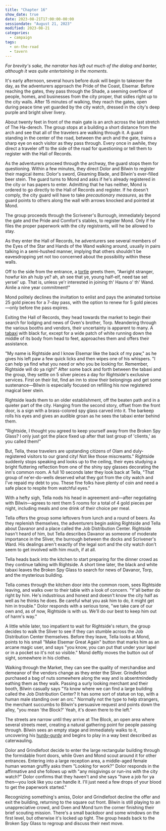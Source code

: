 ```yaml
---
title: "Chapter 16"
show_date: true
date: 2023-08-21T17:00:00-00:00
sessiondate: "August 21, 2023"
modified: 2023-08-21
categories:
  - campaign
tags:
  - on-the-road
  - tavern
---
```


_For brevity's sake, the narrator has left out much of the dialog and banter, although it was
quite entertaining in the moments._

It's early afternoon, several hours before dusk will begin to takeover the day, as the adventurers
approach the Pride of the Coast, Elsemar. Before reaching the gates, they pass through the Shade,
a seeming overflow of people, homes, and businesses from the city proper, that sidles right up to the
city walls. After 15 minutes of walking, they reach the gates, open during peace time yet guarded
by the city watch, dressed in the city's deep purple and bright silver livery.

About twenty feet in front of the main gate is an arch across the last stretch of The Ha-derech.
The group stops at a building a short distance from the arch and see that all of the travelers are
walking through it. A guard standing in the center of the road, between the arch and the gate, trains
a sharp eye on each visitor as they pass through. Every once in awhile, they direct a traveler off
to the side of the road for questioning or tell them to register with the Hall of Records.

As the adventurers proceed through the archway, the guard stops them for questioning. Within a few
minutes, they direct Dolor and Bilwin to register their magical items: Dolor's sword, Gleaming Blade,
and Bilwin's ever-filled beer stein. The guard turns to Mond and asks if he's already registered in
the city or has papers to enter. Admitting that he has neither, Mond is ordered to go directly to
the Hall of Records and register. If he doesn't comply, the city guard will have to take _precautionary
measures_, as the guard points to others along the wall with arrows knocked and pointed at Mond.

The group proceeds through the Scrivener's Burrough, immediately beyond the gate and the Pride and
Comfort's stables, to register Mond. Only if he files the proper paperwork with the city registrants,
will he be allowed to stay.

As they enter the Hall of Records, he adventurers see several members of the Eyes of the Star and
Hands of the Wand walking around, usually in pairs talking in a semi-hushed manner, implying that
others shouldn't be eavesdropping yet not too concerned about the possibility within these walls.

Off to the side from the entrance, a [tortle](https://www.dandwiki.com/wiki/Tortle_(5e_Race_Variant))
greets them, "Awright stranger, howfur kin ah hulp ye? ah, ah see that ye, young half-elf, need
tae set yersel' up. That is, unless ye'r interested in joining th' Hauns o' th' Wand. Ainlie a nine
year commitment!"

Mond politely declines the invitation to enlist and pays the animated tortoise 25 gold pieces for
a 7-day pass, with the option to renew for 5 gold pieces—only before the pass expires.

<!-- Scottish translator: http://www.scotranslate.com/ -->

Exiting the Hall of Records, they head towards the market to begin their search for lodging and
news of Gven's brother, Torp. Meandering through the various booths and vendors, their uncertainty
is apparent to many. A [tabaxi](https://www.dandwiki.com/wiki/Tabaxi_(5e_Race_Variant))
with black fur, except for a wide patch of white running down the middle of its body from head
to feet, approaches them and offers their assistance.

"My name is Rightside and I know Elsemar like the back of my paw," as he gives his left paw a few
quick licks and then wipes one of his whispers. "I can help ya find what you need or who you be
looking for. Remember, Rightside will do ya righ!" After some back and forth between the tabaxi
and the group, they settle on 5 silver pieces a day for Rightside's exclusive services. First on
their list, find an inn to stow their belongings and get some sustenance—Bilwin is especially
focused on refilling his now registered magical beer stein.

Rightside leads them to an older establishment, off the beaten path and in a quieter part
of the city. Hanging from the second story, offset from the front door, is a sign with
a brass-colored spy glass carved into it. The barkeep rolls his eyes and gives an audible
groan as he sees the tabaxi enter behind them.

"Rightside, I thought you agreed to keep yourself away from the Broken Spy Glass? I only just got the
place fixed up after that last group of 'clients,' as you called them!"

But, Tella, these travelers are upstanding citizens of Olam and duly-registered visitors to
our grand city! Not like those miscreants." Rightside suddenly stops speaking and looks up to
the ceiling, their eyes studying a bright fluttering reflection from one of the shiny spy glasses
decorating the inn's common room. A full 10 seconds later they look back at Tella, "That group
of ne'er-do-wells deserved what they got from the city watch and I've repaid my debt to you.
These fine folks have plenty of coin and need a safe place to respite from watchful eyes."

With a hefty sigh, Tella nods his head in agreement and—after negotiating with Bilwin—agrees
to rent them 5 rooms for a total of 4 gold pieces per night, including meals and one drink
of their choice per meal.

Tella offers the group some leftovers from lunch and a round of beers. As they replenish themselves,
the adventurers begin asking Rightside and Tella about Davanor and a place called the Job Distribution
Center. Rightside hasn't heard of him, but Tella describes Davanor as someone of moderate
importance in the Sliver, the burrough between the docks and Scrivener's Ward. His dealings aren't
exactly of the legal sort and the city watch don't seem to get involved with him much, if at all.

Tella heads back into the kitchen to start preparing for the dinner crowd as they continue
talking with Rightside. A short time later, the black and white tabaxi leaves the Broken Spy Glass to
search for news of Davanor, Torp, and the mysterious building. 

Tella comes through the kitchen door into the common room, sees Rightside leaving, and
walks over to their table with a look of concern. "Y'all better do right by him. He's industrious
and honest and doesn't know the city half as well as he thinks he does. Be careful what you ask
him to do, it might get him in trouble." Dolor responds with a serious tone, "we take care
of our own and, as of now, Rightside is with us. We'll do our best to keep him out of harm's
way."

A little while later, too impatient to wait for Rightside's return, the group decides
to walk the Sliver to see if they can stumble across the Job Distribution Center themselves.
Before they leave, Tella looks at Mond, points to his small "Make Elsemar Great Again" button
that marks him as an arcane magic user, and says "you know, you can put that under your lapel
or in a pocket so it's not so visible." Mond deftly moves the button out of sight, somewhere
in his clothes.

Walking through the Market, they can see the quality of merchandise and demeanor of the vendors
change as they enter the Sliver. Grindlefoot purchased a bag of nuts somewhere along the way and is
absentmindedly eathing them as they walk. Passing a surly looking merchant and their booth, Bilwin
casually says "Ya know where we can find a large building called the Job Distribution Center? It has
some sort of statue on top, with a human male standing over an orc." Normally not the type to help
strangers, the merchant succumbs to Bilwin's persuasive request and points down the alley, "you
mean 'the Block?' Yeah, it's down there to the left."

The streets are narrow until they arrive at The Block, an open area where several streets meet,
creating a natural gathering point for people passing through. Bilwin sees an empty stage and
immediately walks to it, uncovering his [hurdy-gurdy](https://en.wikipedia.org/wiki/Hurdy-gurdy)
and begins to play in a way best described as caterwauling.

Dolor and Grindlefoot decide to enter the large rectangular building through the formidable
front doors, while Gven and Mond scout around it for other entrances. Entering into a large
reception area, a middle-aged female human woman gruffly asks them "Looking for work?" Dolor
responds in the affirmative and she follows up with "any misgivings or run-ins with the city
watch?" Dolor confirms that they haven't and she says "have a job for ya then—you look like you
can handle it. I'll just need a few drops of your blood to get the paperwork started."

Recognizing something's amiss, Dolor and Grindlefoot decline the offer and exit the building,
returning to the square out front. Bilwin is still playing to an unappreciative crowd, and Gven
and Mond turn the corner finishing their brief scouting mission. There's a small backdoor and
some windows on the first level, but otherwise it's locked up tight. The group heads back to
the Broken Spy Glass to regroup and discuss their next move.

<!-- em dash: — | kebyoard shortcut = Option + Shift + Dash (-) -->
